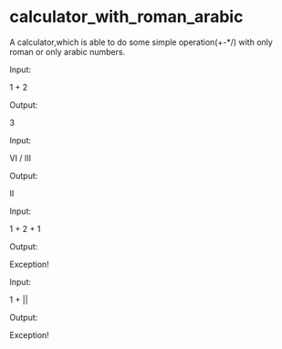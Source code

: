 # calculator_with_roman_arabic

A calculator,which is able to do some simple operation(+-*/)
with only roman or only arabic numbers.



Input:

1 + 2

Output:

3

Input:

VI / III

Output:

II

Input:

1 + 2 + 1

Output:

Exception!

Input:

1 + ||

Output:

Exception!

